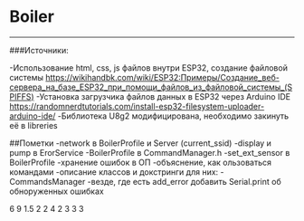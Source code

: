 # Boiler
 

---

###Источники:

-Использование html, css, js файлов внутри ESP32, создание файловой системы https://wikihandbk.com/wiki/ESP32:Примеры/Создание_веб-сервера_на_базе_ESP32_при_помощи_файлов_из_файловой_системы_(SPIFFS)
-Установка загрузчика файлов данных в ESP32 через Arduino IDE https://randomnerdtutorials.com/install-esp32-filesystem-uploader-arduino-ide/
-Библиотека U8g2 модифицирована, необходимо закинуть её в libreries

##Пометки
-network в BoilerProfile и Server (current_ssid)
-display и pump в ErorService
-BoilerProfile в CommandManager.h
-set_ext_sensor в BoilerProfile
-хранение ошибок в ОП
-объяснение, как ользоваться командами
-описание классов и докстринги для них:
	-CommandsManager
-везде, где есть add_error добавить Serial.print об обноруженных ошибках
	
	
6
9
1.5
2
2
4
2
3
3
3